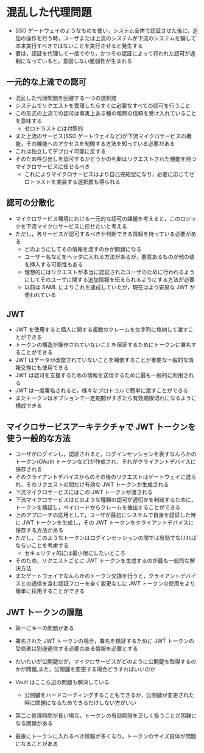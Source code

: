 # 混乱した代理問題

- SSO ゲートウェイのようなものを使い，システム全体で認証させた後に，追加の操作を行う時，ユーザまたは上流のシステムが下流のシステムを騙して本来実行すべきではないことを実行させると発生する
- 要は，認証を代理して一括でやり，かつその認証によって行われた認可が過剰になっていると，意図しない脆弱性が生まれる

## 一元的な上流での認可

- 混乱した代理問題を回避する一つの選択肢
- システムでリクエストを受理したらすぐに必要なすべての認可を行うこと
- この形式の上流での認可は事実上ある種の暗黙の信頼を受け入れていることを意味する
  - ゼロトラストとは対照的
- また上流のサービス(SSO ゲートウェイなど)が下流マイクロサービスの機能，その機能へのアクセスを制御する方法を知っている必要がある
- これは独立してデプロイ可能に反する
- そのため呼び出しを認可するかどうかの判断はリクエストされた機能を持つマイクロサービスに任せるべき
  - これによりマイクロサービスはより自己完結型になり，必要に応じてゼロトラストを実装する選択肢も得られる

## 認可の分散化

- マイクロサービス環境における一元的な認可の課題を考えると，このロジックを下流マイクロサービスに任せたいと考える
- ただし，各サービスが認可するべきか判断できる情報を持っている必要がある
  - どのようにしてその情報を渡すのかが問題になる
  - ユーザー名などをヘッダに入れる方法があるが，悪意あるものが他の値を挿入する可能性もある
  - 理想的にはリクエストが本当に認証されたユーザのために行われるようにしてそのユーザに関する追加情報を伝えられるようにする方法が必要
  - 以前は SAML によりこれを達成していたが，現在はより安易な JWT が使われている

## JWT

- JWT を使用すると個人に関する複数のクレームを文字列に格納して渡すことができる
- トークンの構造が操作されていないことを保証するためにトークンに署名することができる
- JWT はデータが改竄されていないことを補償することが重要な一般的な情報交換にも使用できる
- JWT は認可を支援するための情報を送信するために最も一般的に利用される
- JWT は一度署名されると，様々なプロトコルで簡単に渡すことができる
- またトークンはオプションで一定期間がすぎたら有効期限切れになるように構成できる

## マイクロサービスアーキテクチャで JWT トークンを使う一般的な方法

- ユーザがログインし，認証されると，ログインセッションを表すなんらかのトークン(OAuth トークンなど)が作成され，それがクライアントデバイスに保存される
- そのクライアントデバイスからのその後のリクエストはゲートウェイに送られ，そのリクエストの間だけ有効な JWT トークンが生成される
- 下流マイクロサービスにはこの JWT トークンが渡される
- 下流マイクロサービスはどのような種類の認可が適切かを判断するために，トークンを検証し，ペイロードからクレームを抽出することができる
- 上のアプローチの応用として，ユーザが最初にシステムで自身を認証した時に JWT トークンを生成し，その JWT トークンをクライアントデバイスに保存する方法がある
- ただし，このようなトークンはログインセッションの間では有効でなければならいことを考慮する
  - セキュリティ的には最小限にしたいところ
- そのため，リクエストごとに JWT トークンを生成するのが最も一般的な解決方法
- またゲートウェイでなんらかのトークン交換を行うと，クライアントデバイスとの通信を含む認証フローを全く変更なしに JWT トークンの使用をより簡単に採用することができる

## JWT トークンの課題

- 第一にキーの問題がある
- 署名された JWT トークンの場合，署名を検証するために JWT トークンの受信者は別途通信する必要のある情報を必要とする
- だいたいが公開鍵だが，マイクロサービスがどのように公開鍵を取得するのかが問題,また，公開鍵を変更する場合どうすればいいのか
- Vault はここら辺の問題も解決している

  - 公開鍵をハードコーディングすることもできるが，公開鍵が変更された時に問題になるためできるだけしない方がいい

- 第二に処理時間が長い場合，トークンの有効期限を正しく扱うことが困難になる問題がある
- 最後にトークンに入れるべき情報が多くなり，トークンのサイズ自体が問題になることがある
